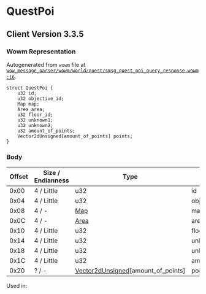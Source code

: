 # QuestPoi

## Client Version 3.3.5

### Wowm Representation

Autogenerated from `wowm` file at [`wow_message_parser/wowm/world/quest/smsg_quest_poi_query_response.wowm:16`](https://github.com/gtker/wow_messages/tree/main/wow_message_parser/wowm/world/quest/smsg_quest_poi_query_response.wowm#L16).
```rust,ignore
struct QuestPoi {
    u32 id;
    u32 objective_id;
    Map map;
    Area area;
    u32 floor_id;
    u32 unknown1;
    u32 unknown2;
    u32 amount_of_points;
    Vector2dUnsigned[amount_of_points] points;
}
```
### Body

| Offset | Size / Endianness | Type | Name | Comment |
| ------ | ----------------- | ---- | ---- | ------- |
| 0x00 | 4 / Little | u32 | id |  |
| 0x04 | 4 / Little | u32 | objective_id |  |
| 0x08 | 4 / - | [Map](map.md) | map |  |
| 0x0C | 4 / - | [Area](area.md) | area |  |
| 0x10 | 4 / Little | u32 | floor_id |  |
| 0x14 | 4 / Little | u32 | unknown1 |  |
| 0x18 | 4 / Little | u32 | unknown2 |  |
| 0x1C | 4 / Little | u32 | amount_of_points |  |
| 0x20 | ? / - | [Vector2dUnsigned](vector2dunsigned.md)[amount_of_points] | points |  |


Used in:

